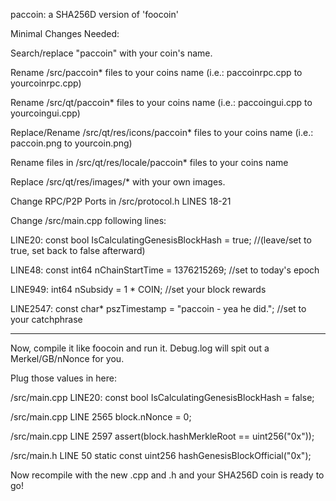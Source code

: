 paccoin: a SHA256D version of 'foocoin'


Minimal Changes Needed: 

Search/replace "paccoin" with your coin's name.

Rename /src/paccoin* files to your coins name (i.e.: paccoinrpc.cpp to yourcoinrpc.cpp)

Rename /src/qt/paccoin* files to your coins name (i.e.: paccoingui.cpp to yourcoingui.cpp)

Replace/Rename /src/qt/res/icons/paccoin* files to your coins name (i.e.: paccoin.png to yourcoin.png)

Rename files in /src/qt/res/locale/paccoin* files to your coins name

Replace /src/qt/res/images/* with your own images.

Change RPC/P2P Ports in /src/protocol.h LINES 18-21

Change /src/main.cpp following lines:

LINE20: const bool IsCalculatingGenesisBlockHash = true; //(leave/set to true, set back to false afterward)

LINE48: const int64 nChainStartTime = 1376215269; //set to today's epoch

LINE949: int64 nSubsidy = 1 * COIN; //set your block rewards

LINE2547: const char* pszTimestamp = "paccoin - yea he did."; //set to your catchphrase

---------------------------------------------------------------------------------------------------------

Now, compile it like foocoin and run it. Debug.log will spit out a Merkel/GB/nNonce for you. 

Plug those values in here:

/src/main.cpp LINE20: const bool IsCalculatingGenesisBlockHash = false;

/src/main.cpp LINE 2565 block.nNonce   = 0;

/src/main.cpp LINE 2597 assert(block.hashMerkleRoot == uint256("0x"));

/src/main.h LINE 50 static const uint256 hashGenesisBlockOfficial("0x");

Now recompile with the new .cpp and .h and your SHA256D coin is ready to go!
